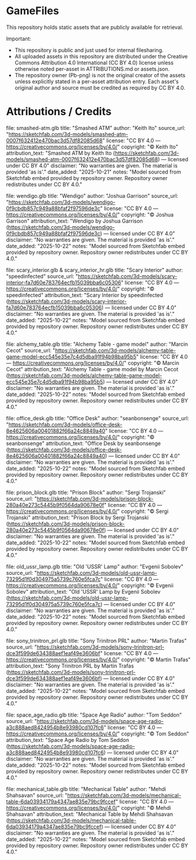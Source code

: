# GameFiles

This repository holds static assets that are publicly available for retrieval.

Important:
- This repository is public and just used for internal filesharing.
- All uploaded assets in this repository are distributed under the Creative Commons Attribution 4.0 International (CC BY 4.0) license unless otherwise noted per-asset in ATTRIBUTIONS.md or assets.json.
- The repository owner (Pb-png) is not the original creator of the assets unless explicitly stated in a per-asset attribution entry. Each asset's original author and source must be credited as required by CC BY 4.0.

# Attributions / Credits

file: smashed-atm.glb
title: "Smashed ATM"
author: "Keith Ito"
source_url: "https://sketchfab.com/3d-models/smashed-atm-0007f632412e470bac3d57df82085d68"
license: "CC BY 4.0 — https://creativecommons.org/licenses/by/4.0/"
copyright: "© Keith Ito"
attribution_text: "Smashed ATM by Keith Ito (https://sketchfab.com/3d-models/smashed-atm-0007f632412e470bac3d57df82085d68) — licensed under CC BY 4.0"
disclaimer: "No warranties are given. The material is provided 'as is'."
date_added: "2025-10-21"
notes: "Model sourced from Sketchfab embed provided by repository owner. Repository owner redistributes under CC BY 4.0."

file: wendigo.glb
title: "Wendigo"
author: "Joshua Garrison"
source_url: "https://sketchfab.com/3d-models/wendigo-0f9cbdb857c949a88bfaf2f97596de3c"
license: "CC BY 4.0 — https://creativecommons.org/licenses/by/4.0/"
copyright: "© Joshua Garrison"
attribution_text: "Wendigo by Joshua Garrison (https://sketchfab.com/3d-models/wendigo-0f9cbdb857c949a88bfaf2f97596de3c) — licensed under CC BY 4.0"
disclaimer: "No warranties are given. The material is provided 'as is'."
date_added: "2025-10-22"
notes: "Model sourced from Sketchfab embed provided by repository owner. Repository owner redistributes under CC BY 4.0."

file: scary_interior.glb & scary_interior_hr.glb
title: "Scary Interior"
author: "speedinfected"
source_url: "https://sketchfab.com/3d-models/scary-interior-fa7d60e783764ecfb15039bba6c05306"
license: "CC BY 4.0 — https://creativecommons.org/licenses/by/4.0/"
copyright: "© speedinfected"
attribution_text: "Scary Interior by speedinfected (https://sketchfab.com/3d-models/scary-interior-fa7d60e783764ecfb15039bba6c05306) — licensed under CC BY 4.0"
disclaimer: "No warranties are given. The material is provided 'as is'."
date_added: "2025-10-22"
notes: "Model sourced from Sketchfab embed provided by repository owner. Repository owner redistributes under CC BY 4.0."

file: alchemy_table.glb
title: "Alchemy Table - game model"
author: "Marcin Cecot"
source_url: "https://sketchfab.com/3d-models/alchemy-table-game-model-ecc545e35e7c4d5dba91f94b98ba95b5"
license: "CC BY 4.0 — https://creativecommons.org/licenses/by/4.0/"
copyright: "© Marcin Cecot"
attribution_text: "Alchemy Table - game model by Marcin Cecot (https://sketchfab.com/3d-models/alchemy-table-game-model-ecc545e35e7c4d5dba91f94b98ba95b5) — licensed under CC BY 4.0"
disclaimer: "No warranties are given. The material is provided 'as is'."
date_added: "2025-10-22"
notes: "Model sourced from Sketchfab embed provided by repository owner. Repository owner redistributes under CC BY 4.0."

file: office_desk.glb
title: "Office Desk"
author: "seanbonsenge"
source_url: "https://sketchfab.com/3d-models/office-desk-8e4625606a00401882f66a24c8849a40"
license: "CC BY 4.0 — https://creativecommons.org/licenses/by/4.0/"
copyright: "© seanbonsenge"
attribution_text: "Office Desk by seanbonsenge (https://sketchfab.com/3d-models/office-desk-8e4625606a00401882f66a24c8849a40) — licensed under CC BY 4.0"
disclaimer: "No warranties are given. The material is provided 'as is'."
date_added: "2025-10-22"
notes: "Model sourced from Sketchfab embed provided by repository owner. Repository owner redistributes under CC BY 4.0."

file: prison_block.glb
title: "Prison Block"
author: "Sergi Trojanski"
source_url: "https://sketchfab.com/3d-models/prison-block-280a40e273c5445b9f0564da90678e0f"
license: "CC BY 4.0 — https://creativecommons.org/licenses/by/4.0/"
copyright: "© Sergi Trojanski"
attribution_text: "Prison Block by Sergi Trojanski (https://sketchfab.com/3d-models/prison-block-280a40e273c5445b9f0564da90678e0f) — licensed under CC BY 4.0"
disclaimer: "No warranties are given. The material is provided 'as is'."
date_added: "2025-10-22"
notes: "Model sourced from Sketchfab embed provided by repository owner. Repository owner redistributes under CC BY 4.0."

file: old_ussr_lamp.glb
title: "Old 'USSR' Lamp"
author: "Evgenii Sobolev"
source_url: "https://sketchfab.com/3d-models/old-ussr-lamp-73295d1f0d304975a5739c760e5fca7c"
license: "CC BY 4.0 — https://creativecommons.org/licenses/by/4.0/"
copyright: "© Evgenii Sobolev"
attribution_text: "Old 'USSR' Lamp by Evgenii Sobolev (https://sketchfab.com/3d-models/old-ussr-lamp-73295d1f0d304975a5739c760e5fca7c) — licensed under CC BY 4.0"
disclaimer: "No warranties are given. The material is provided 'as is'."
date_added: "2025-10-22"
notes: "Model sourced from Sketchfab embed provided by repository owner. Repository owner redistributes under CC BY 4.0."

file: sony_trinitron_prl.glb
title: "Sony Trinitron PRL"
author: "Martin Trafas"
source_url: "https://sketchfab.com/3d-models/sony-trinitron-prl-dce3f599de634388aef1eaf49e3606bf"
license: "CC BY 4.0 — https://creativecommons.org/licenses/by/4.0/"
copyright: "© Martin Trafas"
attribution_text: "Sony Trinitron PRL by Martin Trafas (https://sketchfab.com/3d-models/sony-trinitron-prl-dce3f599de634388aef1eaf49e3606bf) — licensed under CC BY 4.0"
disclaimer: "No warranties are given. The material is provided 'as is'."
date_added: "2025-10-22"
notes: "Model sourced from Sketchfab embed provided by repository owner. Repository owner redistributes under CC BY 4.0."

file: space_age_radio.glb
title: "Space Age Radio"
author: "Tom Seddon"
source_url: "https://sketchfab.com/3d-models/space-age-radio-a3c888aed8424954b8e93980cd107fc6"
license: "CC BY 4.0 — https://creativecommons.org/licenses/by/4.0/"
copyright: "© Tom Seddon"
attribution_text: "Space Age Radio by Tom Seddon (https://sketchfab.com/3d-models/space-age-radio-a3c888aed8424954b8e93980cd107fc6) — licensed under CC BY 4.0"
disclaimer: "No warranties are given. The material is provided 'as is'."
date_added: "2025-10-22"
notes: "Model sourced from Sketchfab embed provided by repository owner. Repository owner redistributes under CC BY 4.0."

file: mechanical_table.glb
title: "Mechanical Table"
author: "Mehdi Shahsavan"
source_url: "https://sketchfab.com/3d-models/mechanical-table-6da03934179a4347ae835e79bc9fccef"
license: "CC BY 4.0 — https://creativecommons.org/licenses/by/4.0/"
copyright: "© Mehdi Shahsavan"
attribution_text: "Mechanical Table by Mehdi Shahsavan (https://sketchfab.com/3d-models/mechanical-table-6da03934179a4347ae835e79bc9fccef) — licensed under CC BY 4.0"
disclaimer: "No warranties are given. The material is provided 'as is'."
date_added: "2025-10-22"
notes: "Model sourced from Sketchfab embed provided by repository owner. Repository owner redistributes under CC BY 4.0."
